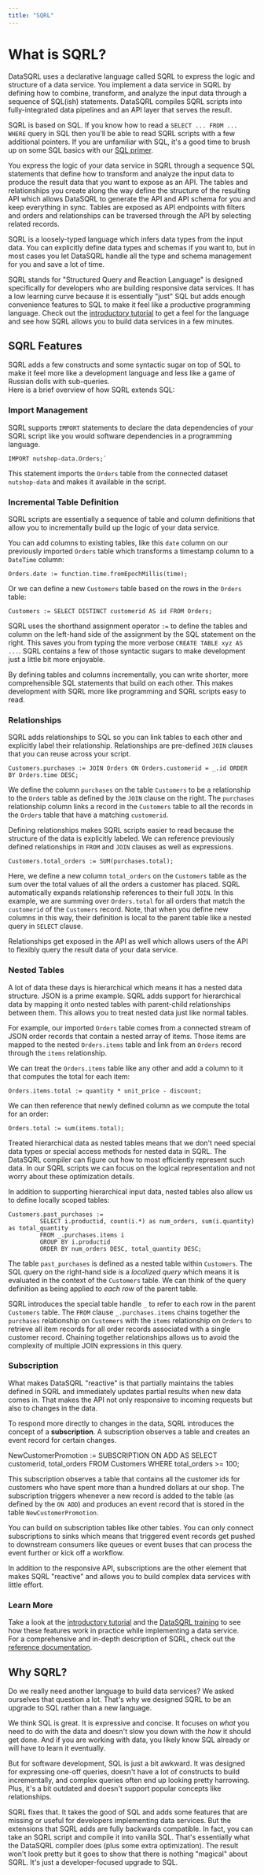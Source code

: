 ```yaml
---
title: "SQRL"
---
```


# What is SQRL?

DataSQRL uses a declarative language called SQRL to express the logic and structure of a data service. You implement a data service in SQRL by defining how to combine, transform, and analyze the input data through a sequence of SQL(ish) statements. DataSQRL compiles SQRL scripts into fully-integrated data pipelines and an API layer that serves the result.

SQRL is based on SQL. If you know how to read a `SELECT ... FROM ... WHERE` query in SQL then you'll be able to read SQRL scripts with a few additional pointers. If you are unfamiliar with SQL, it's a good time to brush up on some SQL basics with our [SQL primer](/docs/reference/sqrl/sql-primer).

You express the logic of your data service in SQRL through a sequence SQL statements that define how to transform and analyze the input data to produce the result data that you want to expose as an API. The tables and relationships you create along the way define the structure of the resulting API which allows DataSQRL to generate the API and API schema for you and keep everything in sync. Tables are exposed as API endpoints with filters and orders and relationships can be traversed through the API by selecting related records.

SQRL is a loosely-typed language which infers data types from the input data. You can explicitly define data types and schemas if you want to, but in most cases you let DataSQRL handle all the type and schema management for you and save a lot of time.

SQRL stands for "Structured Query and Reaction Language" is designed specifically for developers who are building responsive data services. It has a low learning curve because it is essentially "just" SQL but adds enough convenience features to SQL to make it feel like a productive programming language. Check out the [introductory tutorial](../nutshop-tutorial) to get a feel for the language and see how SQRL allows you to build data services in a few minutes.

## SQRL Features

SQRL adds a few constructs and some syntactic sugar on top of SQL to make it feel more like a development language and less like a game of Russian dolls with sub-queries. <br />
Here is a brief overview of how SQRL extends SQL:

### Import Management

SQRL supports `IMPORT` statements to declare the data dependencies of your SQRL script like you would software dependencies in a programming language.

```sqrl
IMPORT nutshop-data.Orders;`
```
This statement imports the `Orders` table from the connected dataset `nutshop-data` and makes it available in the script.

### Incremental Table Definition

SQRL scripts are essentially a sequence of table and column definitions that allow you to incrementally build up the logic of your data service.

You can add columns to existing tables, like this `date` column on our previously imported `Orders` table which transforms a timestamp column to a `DateTime` column:

```sqrl
Orders.date := function.time.fromEpochMillis(time);
```

Or we can define a new `Customers` table based on the rows in the `Orders` table:

```sqrl
Customers := SELECT DISTINCT customerid AS id FROM Orders;
```

SQRL uses the shorthand assignment operator `:=` to define the tables and column on the left-hand side of the assignment by the SQL statement on the right. This saves you from typing the more verbose `CREATE TABLE xyz AS ...`. SQRL contains a few of those syntactic sugars to make development just a little bit more enjoyable. 

By defining tables and columns incrementally, you can write shorter, more comprehensible SQL statements that build on each other. This makes development with SQRL more like programming and SQRL scripts easy to read.

### Relationships

SQRL adds relationships to SQL so you can link tables to each other and explicitly label their relationship.
Relationships are pre-defined `JOIN` clauses that you can reuse across your script.

```sqrl
Customers.purchases := JOIN Orders ON Orders.customerid = _.id ORDER BY Orders.time DESC;
```

We define the column `purchases` on the table `Customers` to be a relationship to the `Orders` table as defined by the `JOIN` clause on the right. The `purchases` relationship column links a record in the `Customers` table to all the records in the `Orders` table that have a matching `customerid`.

Defining relationships makes SQRL scripts easier to read because the structure of the data is explicitly labeled. We can reference previously defined relationships in `FROM` and `JOIN` clauses as well as expressions.  

```sqrl
Customers.total_orders := SUM(purchases.total);
```

Here, we define a new column `total_orders` on the `Customers` table as the sum over the total values of all the orders a customer has placed. SQRL automatically expands relationship references to their full `JOIN`. In this example, we are summing over `Orders.total` for all orders that match the `customerid` of the `Customers` record. Note, that when you define new columns in this way, their definition is local to the parent table like a nested query in `SELECT` clause.

Relationships get exposed in the API as well which allows users of the API to flexibly query the result data of your data service.

### Nested Tables

A lot of data these days is hierarchical which means it has a nested data structure. JSON is a prime example. SQRL adds support for hierarchical data by mapping it onto nested tables with parent-child relationships between them. This allows you to treat nested data just like normal tables.

For example, our imported `Orders` table comes from a connected stream of JSON order records that contain a nested array of items. Those items are mapped to the nested `Orders.items` table and link from an `Orders` record through the `items` relationship.

We can treat the `Orders.items` table like any other and add a column to it that computes the total for each item:
```sqrl
Orders.items.total := quantity * unit_price - discount;
```
We can then reference that newly defined column as we compute the total for an order:
```sqrl
Orders.total := sum(items.total);
```

Treated hierarchical data as nested tables means that we don't need special data types or special access methods for nested data in SQRL. The DataSQRL compiler can figure out how to most efficiently represent such data. In our SQRL scripts we can focus on the logical representation and not worry about these optimization details.

In addition to supporting hierarchical input data, nested tables also allow us to define locally scoped tables:

```sqrl
Customers.past_purchases :=
         SELECT i.productid, count(i.*) as num_orders, sum(i.quantity) as total_quantity
         FROM _.purchases.items i
         GROUP BY i.productid
         ORDER BY num_orders DESC, total_quantity DESC;
```

The table `past_purchases` is defined as a nested table within `Customers`. The SQL query on the right-hand side is a *localized query* which means it is evaluated in the context of the `Customers` table. We can think of the query definition as being applied to *each row* of the parent table.

SQRL introduces the special table handle `_` to refer to each row in the parent `Customers` table. The `FROM` clause `_.purchases.items` chains together the `purchases` relationship on `Customers` with the `items` relationship on `Orders` to retrieve all item records for all order records associated with a single customer record. Chaining together relationships allows us to avoid the complexity of multiple JOIN expressions in this query.

### Subscription

What makes DataSQRL "reactive" is that partially maintains the tables defined in SQRL and immediately updates partial results when new data comes in. That makes the API not only responsive to incoming requests but also to changes in the data.

To respond more directly to changes in the data, SQRL introduces the concept of a **subscription**. A subscription observes a table and creates an event record for certain changes.

NewCustomerPromotion := SUBSCRIPTION ON ADD AS
SELECT customerid, total_orders
FROM Customers WHERE total_orders >= 100;

This subscription observes a table that contains all the customer ids for customers who have spent more than a hundred dollars at our shop. The subscription triggers whenever a new record is added to the table (as defined by the `ON ADD`) and produces an event record that is stored in the table `NewCustomerPromotion`.

You can build on subscription tables like other tables. You can only connect subscriptions to sinks which means that triggered event records get pushed to downstream consumers like queues or event buses that can process the event further or kick off a workflow.

In addition to the responsive API, subscriptions are the other element that makes SQRL "reactive" and allows you to build complex data services with little effort.

### Learn More

Take a look at the [introductory tutorial](../nutshop-tutorial) and the [DataSQRL training](../intro/overview) to see how these features work in practice while implementing a data service. <br />
For a comprehensive and in-depth description of SQRL, check out the [reference documentation](/docs/reference/sqrl/overview).

## Why SQRL?

Do we really need another language to build data services? We asked ourselves that question a lot. That's why we designed SQRL to be an upgrade to SQL rather than a new language. 

We think SQL is great. It is expressive and concise. It focuses on *what* you need to do with the data and doesn't slow you down with the *how* it should get done. And if you are working with data, you likely know SQL already or will have to learn it eventually.

But for software development, SQL is just a bit awkward. It was designed for expressing one-off queries, doesn't have a lot of constructs to build incrementally, and complex queries often end up looking pretty harrowing. Plus, it's a bit outdated and doesn't support popular concepts like relationships.

SQRL fixes that. It takes the good of SQL and adds some features that are missing or useful for developers implementing data services. But the extensions that SQRL adds are fully backwards compatible. In fact, you can take an SQRL script and compile it into vanilla SQL. That's essentially what the DataSQRL compiler does (plus some extra optimization). The result won't look pretty but it goes to show that there is nothing "magical" about SQRL. It's just a developer-focused upgrade to SQL. 
